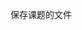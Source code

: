 保存课题的文件


<!---
xiaoboshuaia/xiaoboshuaia is a ✨ special ✨ repository because its `README.md` (this file) appears on your GitHub profile.
You can click the Preview link to take a look at your changes.
--->
